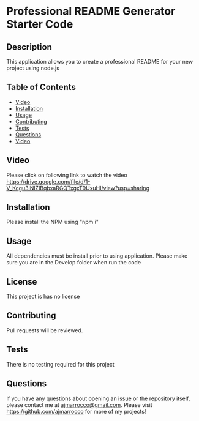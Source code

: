 # Professional README Generator Starter Code

## Description
This application allows you to create a professional README for your new project using node.js

## Table of Contents
* [Video](#video)
* [Installation](#installation)
* [Usage](#usage)
* [Contributing](#contributing)
* [Tests](#tests)
* [Questions](#questions)
* [Video](#video)

## Video 
Please click on following link to watch the video https://drive.google.com/file/d/1-V_Kcgu3iNlZIBqbxaRGQTxgxT9UxuHI/view?usp=sharing

## Installation
Please install the NPM using "npm i"

## Usage
All dependencies must be install prior to using application.  Please make sure you are in the Develop folder when run the code

## License 
This project is has no license

## Contributing
Pull requests will be reviewed.

## Tests
There is no testing required for this project

## Questions
If you have any questions about opening an issue or the repository itself, please contact me at ajmarrocco@gmail.com.  Please visit https://github.com/ajmarrocco for more of my projects!